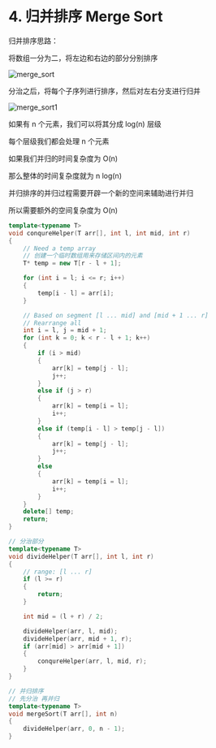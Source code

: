 # 4. 归并排序 Merge Sort

归并排序思路：

将数组一分为二，将左边和右边的部分分别排序

![merge_sort](C:\Users\liang\Desktop\计算机面试\.assets\merge_sort.png)



分治之后，将每个子序列进行排序，然后对左右分支进行归并

![merge_sort1](C:\Users\liang\Desktop\计算机面试\.assets\merge_sort1.png)



如果有 n 个元素，我们可以将其分成 log(n) 层级

每个层级我们都会处理 n 个元素

如果我们并归的时间复杂度为 O(n)

那么整体的时间复杂度就为 n log(n)



并归排序的并归过程需要开辟一个新的空间来辅助进行并归

所以需要额外的空间复杂度为 O(n)



```C++
template<typename T>
void conqureHelper(T arr[], int l, int mid, int r)
{
    // Need a temp array
    // 创建一个临时数组用来存储区间内的元素
    T* temp = new T[r - l + 1];

    for (int i = l; i <= r; i++)
    {
        temp[i - l] = arr[i];
    }

    // Based on segment [l ... mid] and [mid + 1 ... r]
    // Rearrange all
    int i = l, j = mid + 1;
    for (int k = 0; k < r - l + 1; k++)
    {
        if (i > mid)
        {
            arr[k] = temp[j - l];
            j++;
        }
        else if (j > r)
        {
            arr[k] = temp[i = l];
            i++;
        }
        else if (temp[i - l] > temp[j - l])
        {
            arr[k] = temp[j - l];
            j++;
        }
        else
        {
            arr[k] = temp[i = l];
            i++;
        }
    }
    delete[] temp;
    return;
}

// 分治部分
template<typename T>
void divideHelper(T arr[], int l, int r)
{
    // range: [l ... r]
    if (l >= r)
    {
        return;
    }

    int mid = (l + r) / 2;

    divideHelper(arr, l, mid);
    divideHelper(arr, mid + 1, r);
    if (arr[mid] > arr[mid + 1])
    {
        conqureHelper(arr, l, mid, r);
    }
}

// 并归排序
// 先分治 再并归
template<typename T>
void mergeSort(T arr[], int n)
{
    divideHelper(arr, 0, n - 1);
}
```

